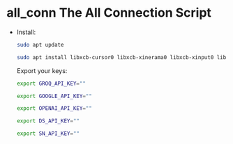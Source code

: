 # all_conn The All Connection Script

- Install:
  ```bash
  sudo apt update
  ```
  ```bash
  sudo apt install libxcb-cursor0 libxcb-xinerama0 libxcb-xinput0 libxkbcommon-x11-0 libxcb-util1 libxcb-icccm4 libxcb-image0 libxcb-shm0 libxcb-randr0 libxcb-render0 libxcb-render-util0 libxcb-xfixes0 libxcb-shape0 libxcb-keysyms1 libxcb-keysyms1-dev
  ```

  Export your keys:
  ```bash
  export GROQ_API_KEY=""

  export GOOGLE_API_KEY=""

  export OPENAI_API_KEY=""

  export DS_API_KEY=""

  export SN_API_KEY=""
  ```

  
